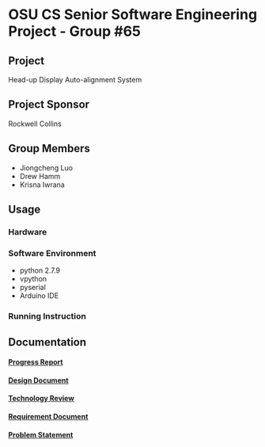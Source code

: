 # OSU CS Senior Software Engineering Project - Group #65

## Project
Head-up Display Auto-alignment System

## Project Sponsor
Rockwell Collins


## Group Members
  * Jiongcheng Luo
  * Drew Hamm
  * Krisna Iwrana

## Usage
 ### Hardware
 

 ### Software Environment
 * python 2.7.9
 * vpython
 * pyserial
 * Arduino IDE
 
 ### Running Instruction


## Documentation
<h4><a href="https://github.com/gijoncheng/CapstoneProject-OSU-65/blob/master/progress_report/main.pdf">Progress Report</a></h4>
<h4><a href="https://github.com/gijoncheng/CapstoneProject-OSU-65/blob/master/design_document/main.pdf">Design Document</a></h4>
<h4><a href="https://github.com/gijoncheng/CapstoneProject-OSU-65/blob/master/tech_review/main.pdf">Technology Review</a></h4>
<h4><a href="https://github.com/gijoncheng/CapstoneProject-OSU-65/blob/master/requirement_document/main.pdf">Requirement Document</a></h4>
<h4><a href="https://github.com/gijoncheng/CapstoneProject-OSU-65/blob/master/problem_statement/problem-statement.pdf">Problem Statement</a></h4>
